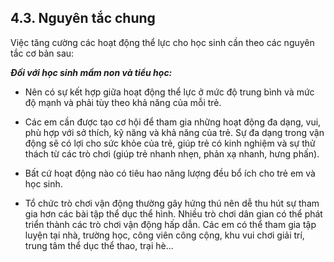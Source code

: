 ## 4.3. Nguyên tắc chung

Việc tăng cường các hoạt động thể lực cho học sinh cần theo các nguyên tắc cơ bản sau:

***Đối với học sinh mầm non và tiểu học:*** 

- Nên có sự kết hợp giữa hoạt động thể lực ở mức độ trung bình và mức độ mạnh và phải tùy theo khả năng của mỗi trẻ.

- Các em cần được tạo cơ hội để tham gia những hoạt động đa dạng, vui, phù hợp với sở thích, kỹ năng và khả năng của trẻ. Sự đa dạng trong vận động sẽ có lợi cho sức khỏe của trẻ, giúp trẻ có kinh nghiệm và sự thử thách từ các trò chơi (giúp trẻ nhanh nhẹn, phản xạ nhanh, hưng phấn).

- Bất cứ hoạt động nào có tiêu hao năng lượng đều bổ ích cho trẻ em và học sinh.

- Tổ chức trò chơi vận động thường gây hứng thú nên dễ thu hút sự tham gia hơn các bài tập thể dục thể hình. Nhiều trò chơi dân gian có thể phát triển thành các trò chơi vận động hấp dẫn. Các em có thể tham gia tập luyện tại nhà, trường học, công viên công cộng, khu vui chơi giải trí, trung tâm thể dục thể thao, trại hè...